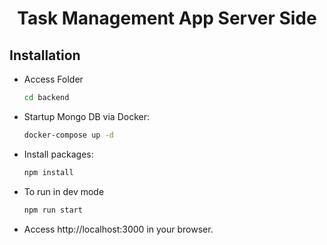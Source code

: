 <h1 align="center">Task Management App Server Side</h1>

## Installation
- Access Folder
  ``` sh
  cd backend
  ```
- Startup Mongo DB via Docker:
  ``` sh
  docker-compose up -d
  ```
- Install packages:
  ``` sh
  npm install
  ```
- To run in dev mode
  ``` sh
  npm run start
  ```
- Access http://localhost:3000 in your browser.